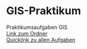 <link rel="stylesheet" href="styles.css" />
<link rel="preconnect" href="https://fonts.googleapis.com">
<link rel="preconnect" href="https://fonts.gstatic.com" crossorigin>
<link href="https://fonts.googleapis.com/css2?family=Noto+Sans+Mono:wght@300;400;700&display=swap" rel="stylesheet">
<link href="https://fonts.googleapis.com/css2?family=Noto+Sans&display=swap" rel="stylesheet">

# GIS-Praktikum
 Praktikumsaufgaben GIS <br>
    [Link zum Ordner](https://github.com/jerhos/GIS-Praktikum/tree/main/mainFolder) <br>
    [Quicklink zu allen Aufgaben](https://jerhos.github.io/GIS-Praktikum/mainFolder/exerciselist.html) <br>